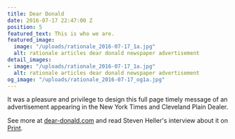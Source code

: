 ```yaml
---
title: Dear Donald
date: 2016-07-17 22:47:00 Z
position: 5
featured_text: This is who we are.
featured_image:
  image: "/uploads/rationale_2016-07-17_1a.jpg"
  alt: rationale articles dear donald newspaper advertisement
detail_images:
- image: "/uploads/rationale_2016-07-17_1a.jpg"
  alt: rationale articles dear donald newspaper advertisement
og_image: "/uploads/rationale_2016-07-17_og1a.jpg"
---
```


It was a pleasure and privilege to design this full page timely message of an advertisement appearing in the New York Times and Cleveland Plain Dealer.

See more at [dear-donald.com](http://www.deardonald.com/) and read Steven Heller's interview about it on [Print](http://www.printmag.com/daily-heller/letter-to-a-divider-sean-wolcott/). 
